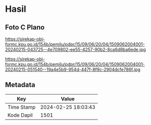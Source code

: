 # Hasil

## Foto C Plano

https://sirekap-obj-formc.kpu.go.id/154b/pemilu/pdpr/15/09/06/20/04/1509062004001-20240215-043725--4e709802-ee55-4257-90b2-8ca6d8ba6ede.jpg

https://sirekap-obj-formc.kpu.go.id/154b/pemilu/pdpr/15/09/06/20/04/1509062004001-20240215-051540--19a4e5b9-954d-447f-8f9c-2904dcfe786f.jpg


## Metadata

| Key        | Value               |
| ---------- | ------------------- |
| Time Stamp | 2024-02-25 18:03:43 |
| Kode Dapil | 1501                |




